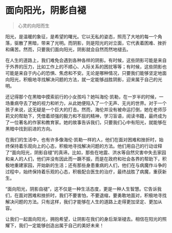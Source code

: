 # 面向阳光，阴影自褪
> 心灵的向阳而生

阳光，是温暖的象征，是希望的曙光。它以无私的姿态，照亮了大地的每一个角落，驱散了黑暗，带来了光明。而阴影，则是阳光的对立面，它代表着困难、挫折和痛苦。然而，只要我们面向阳光，阴影就会自然而然地褪去。

在人生的道路上，我们难免会遇到各种各样的阴影。有时候，这些阴影可能是来自于外界的压力，比如工作上的不顺心、人际关系的困扰等等；有时候，这些阴影也可能是来自于内心的恐惧、焦虑和不安。无论是哪种情况，只要我们能够坚定地面向阳光，积极地寻找解决问题的方法，就一定能够战胜阴影，迎来属于自己的光明。

还记得那个在黑暗中摸索前行的小女孩吗？她叫海伦·凯勒，在一岁半的时候，一场重病夺去了她的视力和听力，从此她便陷入了一个无声、无光的世界。对于一个孩子来说，这无疑是一个巨大的打击。然而，海伦并没有被命运打倒，她在老师莎莉文的帮助下，凭借着顽强的毅力和不屈的精神，学习盲语，阅读书籍，最终成为了一位著名的作家和教育家。她的故事告诉我们，只要我们心中有阳光，就能够在黑暗中找到前进的方向。

在我们的生活中，也有许多像海伦·凯勒一样的人，他们在面对困难和挫折时，始终保持着乐观向上的心态，积极地寻找解决问题的方法。他们用自己的行动诠释了“面向阳光，阴影自褪”的真谛。比如，那些在地震、洪水等自然灾害中失去家园和亲人的人们，他们并没有因此而一蹶不振，而是在政府和社会各界的帮助下，积极地重建家园，开始新的生活；还有那些身患重病的人们，他们在与病魔作斗争的过程中，始终保持着乐观的心态，积极配合医生的治疗，最终战胜了病魔，重获新生。

“面向阳光，阴影自褪”，这不仅是一种生活态度，更是一种人生智慧。它告诉我们，在面对困难和挫折时，我们不要害怕，不要退缩，要勇敢地面对，积极地寻找解决问题的方法。只有这样，我们才能够在人生的道路上走得更加坚定、更加从容。

让我们一起面向阳光，拥抱希望，让阴影在我们的身后渐渐褪去。相信在阳光的照耀下，我们一定能够创造出属于自己的美好未来！